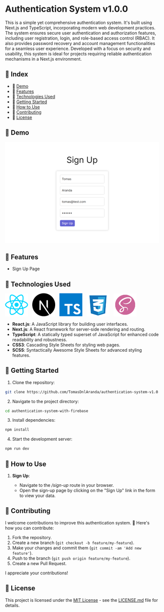 # Authentication System v1.0.0

This is a simple yet comprehensive authentication system. It's built using Next.js and TypeScript, incorporating modern web development practices. The system ensures secure user authentication and authorization features, including user registration, login, and role-based access control (RBAC). It also provides password recovery and account management functionalities for a seamless user experience. Developed with a focus on security and usability, this system is ideal for projects requiring reliable authentication mechanisms in a Next.js environment.

## 🚀 Index

- 📌 [Demo](#demo)
- 📌 [Features](#features)
- 📌 [Technologies Used](#technologies-used)
- 📌 [Getting Started](#getting-started)
- 📌 [How to Use](#how-to-use)
- 📌 [Contributing](#contributing)
- 📌 [License](#license)

## 🚀 Demo

![Demo](./assets/images/demo.png)

## 🚀 Features

- Sign Up Page

## 🚀 Technologies Used

<div>
<img src="/assets/images/icons/react.svg" alt="react.js" width="75" height="75" style="margin-right: 10px">
<img src="/assets/images/icons/next.js.svg" alt="next.js" width="75" height="75" style="margin-right: 10px">
<img src="/assets/images/icons/typescript.svg" alt="typescript" width="75" height="75" style="margin-right: 10px">
<img src="/assets/images/icons/css.svg" alt="css" width="75" height="75" style="margin-right: 10px">
<img src="/assets/images/icons/scss.svg" alt="scss"width="75" height="75" style="margin-right: 10px">
</div>

- **React.js**: A JavaScript library for building user interfaces.
- **Next.js**: A React framework for server-side rendering and routing.
- **TypeScript**: A statically typed superset of JavaScript for enhanced code readability and robustness.
- **CSS3**: Cascading Style Sheets for styling web pages.
- **SCSS**: Syntactically Awesome Style Sheets for advanced styling features.

## 🚀 Getting Started

1. Clone the repository:

```bash
git clone https://github.com/TomasDnlAranda/authentication-system-v1.0.0
```

2. Navigate to the project directory:

```bash
cd authentication-system-with-firebase
```

3. Install dependencies:

```bash
npm install
```

4. Start the development server:

```bash
npm run dev
```

## 🚀 How to Use

1. **Sign Up**:

   - Navigate to the _*/sign-up*_ route in your browser.
   - Open the sign-up page by clicking on the "Sign Up" link in the form to view your data.

## 🚀 Contributing

I welcome contributions to improve this authentication system. 🚀
Here's how you can contribute:

1. Fork the repository.
2. Create a new branch (`git checkout -b feature/my-feature`).
3. Make your changes and commit them (`git commit -am 'Add new feature'`).
4. Push to the branch (`git push origin feature/my-feature`).
5. Create a new Pull Request.

I appreciate your contributions!

## 🚀 License

This project is licensed under the [MIT License](https://opensource.org/licenses/MIT) - see the [LICENSE.md](LICENSE.md) file for details.
